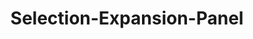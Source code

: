 ---
layout: pattern-lyne.njk
tags: lyne_components_de
key: selection-expansion-panel-lyne_de
title: Selection-Expansion-Panel
parent: lyne_components_de
keywords: selection-expansion-panel
order: 890
patternId: sbbSelectionExpansionPanel
---